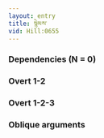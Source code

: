 ```yaml
---
layout: entry
title: སྙེམས་
vid: Hill:0655
---
```

### Dependencies (N = 0)


### Overt 1-2


### Overt 1-2-3


### Oblique arguments
